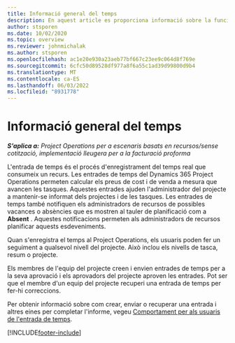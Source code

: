 ```yaml
---
title: Informació general del temps
description: En aquest article es proporciona informació sobre la funcionalitat Time a Dynamics 365 Project Operations.
author: stsporen
ms.date: 10/02/2020
ms.topic: overview
ms.reviewer: johnmichalak
ms.author: stsporen
ms.openlocfilehash: ac1e20e930a23aeb77bf667c23ee9c064d8f769e
ms.sourcegitcommit: 6cfc50d89528df977a8f6a55c1ad39d99800d9b4
ms.translationtype: MT
ms.contentlocale: ca-ES
ms.lasthandoff: 06/03/2022
ms.locfileid: "8931778"
---
```

# <a name="time-overview"></a>Informació general del temps

_**S'aplica a:** Project Operations per a escenaris basats en recursos/sense cotització, implementació lleugera per a la facturació proforma_

L'entrada de temps és el procés d'enregistrament del temps real que consumeix un recurs. Les entrades de temps del Dynamics 365 Project Operations permeten calcular els preus de cost i de venda a mesura que avancen les tasques. Aquestes entrades ajuden l'administrador del projecte a mantenir-se informat dels projectes i de les tasques. Les entrades de temps també notifiquen els administradors de recursos de possibles vacances o absències que es mostren al tauler de planificació com a **Absent** . Aquestes notificacions permeten als administradors de recursos planificar aquests esdeveniments.

Quan s'enregistra el temps al Project Operations, els usuaris poden fer un seguiment a qualsevol nivell del projecte. Això inclou els nivells de tasca, resum o projecte.

Els membres de l'equip del projecte creen i envien entrades de temps per a la seva aprovació i els aprovadors del projecte aproven les entrades. Pot ser que el membre d'un equip del projecte recuperi una entrada de temps per fer-hi correccions.

Per obtenir informació sobre com crear, enviar o recuperar una entrada i altres eines per completar l'informe, vegeu [Comportament per als usuaris de l'entrada de temps](ui-behavior-time.md).



[!INCLUDE[footer-include](../includes/footer-banner.md)]